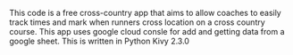 This code is a free cross-country app that aims to allow coaches to easily track times and mark when runners cross location on a cross country course.
This app uses google cloud consle for add and getting data from a google sheet.
This is written in Python Kivy 2.3.0
